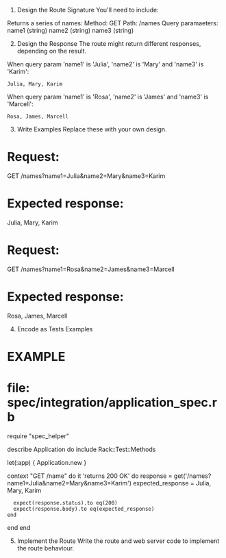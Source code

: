 1. Design the Route Signature
You'll need to include:

Returns a series of names:
Method: GET
Path: /names
Query paramaeters:
  name1 (string)
  name2 (string)
  name3 (string)

2. Design the Response
The route might return different responses, depending on the result.

When query param 'name1' is 'Julia', 'name2' is 'Mary' and 'name3' is 'Karim':
```
Julia, Mary, Karim
```

When query param 'name1' is 'Rosa', 'name2' is 'James' and 'name3' is 'Marcell':
```
Rosa, James, Marcell
```

</html>

3. Write Examples
Replace these with your own design.

# Request:

GET /names?name1=Julia&name2=Mary&name3=Karim

# Expected response:

Julia, Mary, Karim
# Request:

GET /names?name1=Rosa&name2=James&name3=Marcell

# Expected response:

Rosa, James, Marcell

4. Encode as Tests Examples
# EXAMPLE
# file: spec/integration/application_spec.rb

require "spec_helper"

describe Application do
  include Rack::Test::Methods

  let(:app) { Application.new }

  context "GET /name" do
    it 'returns 200 OK' do
      response = get('/names?name1=Julia&name2=Mary&name3=Karim')
      expected_response = Julia, Mary, Karim

      expect(response.status).to eq(200)
      expect(response.body).to eq(expected_response)
    end
  end
end

5. Implement the Route
Write the route and web server code to implement the route behaviour.